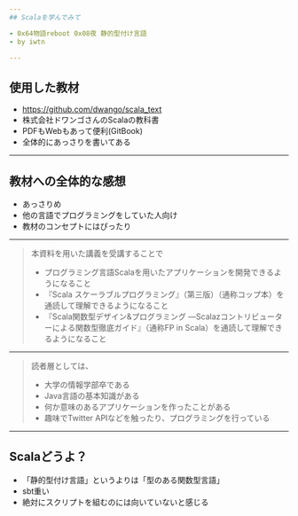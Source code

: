 ```yaml
---
## Scalaを学んでみて

- 0x64物語reboot 0x08夜 静的型付け言語
- by iwtn

---
```

## 使用した教材

- https://github.com/dwango/scala_text
- 株式会社ドワンゴさんのScalaの教科書
- PDFもWebもあって便利(GitBook)
- 全体的にあっさりを書いてある

---
## 教材への全体的な感想

- あっさりめ
- 他の言語でプログラミングをしていた人向け
- 教材のコンセプトにはぴったり

---
> 本資料を用いた講義を受講することで
> * プログラミング言語Scalaを用いたアプリケーションを開発できるようになること
> * 『Scala スケーラブルプログラミング』（第三版）（通称コップ本）を通読して理解できるようになること
> * 『Scala関数型デザイン&プログラミング ―Scalazコントリビューターによる関数型徹底ガイド』（通称FP in Scala）を通読して理解できるようになること

---
> 読者層としては、
> * 大学の情報学部卒である
> * Java言語の基本知識がある
> * 何か意味のあるアプリケーションを作ったことがある
> * 趣味でTwitter APIなどを触ったり、プログラミングを行っている

---
## Scalaどうよ？

- 「静的型付け言語」というよりは「型のある関数型言語」
- sbt重い
- 絶対にスクリプトを組むのには向いていないと感じる
